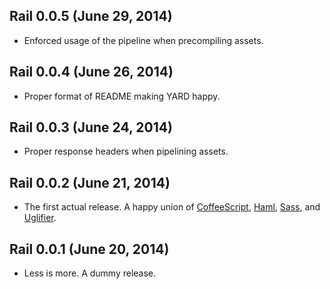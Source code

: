 ## Rail 0.0.5 (June 29, 2014)

* Enforced usage of the pipeline when precompiling assets.

## Rail 0.0.4 (June 26, 2014)

* Proper format of README making YARD happy.

## Rail 0.0.3 (June 24, 2014)

* Proper response headers when pipelining assets.

## Rail 0.0.2 (June 21, 2014)

* The first actual release. A happy union of
  [CoffeeScript](http://coffeescript.org/),
  [Haml](http://haml.info/),
  [Sass](http://sass-lang.com/), and
  [Uglifier](https://github.com/lautis/uglifier).

## Rail 0.0.1 (June 20, 2014)

* Less is more. A dummy release.
